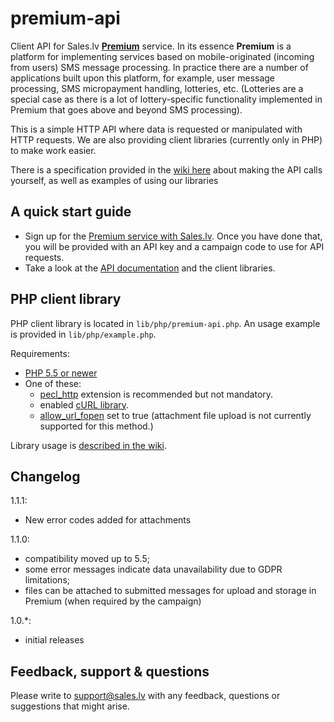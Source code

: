 premium-api
===========

Client API for Sales.lv **[Premium](https://sales.lv/sms/sms-premium/)** service. In its essence **Premium** is a platform for
implementing services based on mobile-originated (incoming from users) SMS message processing. In practice there are a number of applications
built upon this platform, for example, user message processing, SMS micropayment handling, lotteries, etc. (Lotteries are a special case
as there is a lot of lottery-specific functionality implemented in Premium that goes above and beyond SMS processing).

This is a simple HTTP API where data is requested or manipulated with HTTP requests. We are also providing client libraries
(currently only in PHP) to make work easier.

There is a specification provided in the [wiki here](https://github.com/Sales-LV/premium-api/wiki) about making the API calls yourself,
as well as examples of using our libraries

A quick start guide
------------
- Sign up for the [Premium service with Sales.lv](https://sales.lv/sms/sms-premium/). Once you have done that, you will be provided with an API key and a campaign code to use for API requests.
- Take a look at the [API documentation](https://github.com/Sales-LV/premium-api/wiki) and the client libraries.

PHP client library
------------
PHP client library is located in `lib/php/premium-api.php`. An usage example is provided in `lib/php/example.php`.

Requirements:
* [PHP 5.5 or newer](http://www.php.net/)
* One of these:
    * [pecl_http](http://pecl.php.net/package/pecl_http) extension is recommended but not mandatory.
    * enabled [cURL library](http://www.php.net/manual/en/book.curl.php).
    * [allow_url_fopen](http://php.net/manual/en/filesystem.configuration.php) set to true (attachment file upload is not currently supported for this method.)

Library usage is [described in the wiki](https://github.com/Sales-LV/premium-api/wiki/PHP-API-library).

Changelog
------------
1.1.1:
- New error codes added for attachments

1.1.0:
- compatibility moved up to 5.5;
- some error messages indicate data unavailability due to GDPR limitations;
- files can be attached to submitted messages for upload and storage in Premium (when required by the campaign)

1.0.*:
- initial releases

Feedback, support & questions
------------
Please write to support@sales.lv with any feedback, questions or suggestions that might arise.